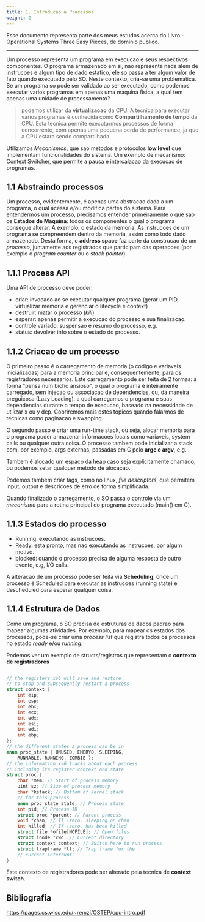 ```yaml
---
title: 1. Introducao a Processos
weight: 2
---
```

Esse documento representa parte dos meus estudos acerca do Livro - Operational Systems  Three Easy Pieces, de dominio publico.

---

Um processo representa um programa em execucao e seus respectivos componentes. O programa armazenado em si, nao representa nada alem de instrucoes e algum tipo de dado estatico, ele so passa a ter algum valor de fato quando executado pelo SO.
Neste contexto, cria-se uma problematica. Se um programa so pode ser validado ao ser executado, como podemos executar varios programas em apenas uma maquina fisica, a qual tem apenas uma unidade de processamento?

> podemos utilizar da __virtualizacao__ da CPU. A tecnica para executar varios programas é conhecida como __Compartilhamento de tempo__ da CPU. Esta tecnica permite executarmos processos de forma concorrente, com apenas uma pequena perda de performance, ja que a CPU estara sendo compartilhada.

Utilizamos _Mecanismos_, que sao metodos e protocolos __low level__ que implementam funcionalidades do sistema. Um exemplo de mecanismo: Context Switcher, que permite a pausa e intercalacao da execucao de programas.

## 1.1 Abstraindo processos

Um processo, evidentemente, é apenas uma abstracao dada a um programa, o qual acessa e/ou modifica partes do sistema. Para entendermos um processo, precisamos entender primeiramente o que sao os  __Estados de Maquina__: todos os componentes o qual o programa consegue alterar. A exemplo, o estado da memoria. As instrucoes de um programa se compreendem dentro da memoria, assim como todo dado armazenado. Desta forma, o __address space__ faz parte da construcao de um _processo_, juntamente aos registrados que participam das operacoes (por exemplo o *program counter* ou o *stack pointer*).

## 1.1.1 Process API

Uma API de processo deve poder:
- criar: invocado ao se executar qualquer programa (gerar um PID, virtualizar memoria e gerenciar o lifecycle e context)
- destruir: matar o processo (_kill_)
- esperar: apenas permitir a execucao do processo e sua finalizacao.
- controle variado: suspensao e resumo do processo, e.g.
- status: devolver info sobre o estado do processo.

## 1.1.2 Criacao de um processo
O primeiro passo é o carregamento de memoria (o codigo e variaveis inicializadas) para a memoria principal e, consequentemente, para os registradores necessarios. Este carregamento pode ser feita de 2 formas: a forma "pensa num bicho ansioso", o qual o programa é inteiramente carregado, sem injecao ou associacao de dependencias, ou, da maneira preguicosa (Lazy Loading), a qual carregamos o programa e suas dependencias durante o tempo de execucao, baseado na necessidade de utilizar x ou y dep. Cobriremos mais estes topicos quando falarmos de tecnicas como paginacao e swapping.

O segundo passo é criar uma  run-time stack, ou seja, alocar memoria para o programa poder armazenar informacoes locais como variaveis, system calls ou qualquer outra coisa. O processo tambem pode inicializar a stack com, por exemplo, args externas, passadas em C pelo __argc e argv__, e.g.

Tambem é alocado um espaco da heap caso seja explicitamente chamado, ou podemos setar qualquer metodo de alocacao.

Podemos tambem criar tags, como no linux, _file descriptors_, que permitem input, output e descricoes de erro de forma simplificada.

Quando finalizado o carregamento, o SO passa o controle via um _mecanismo_ para a rotina principal do programa executado (main() em C).

## 1.1.3 Estados do processo

- Running: executando as instrucoes.
- Ready: esta pronto, mas nao executando as instrucoes, por algum motivo.
- blocked: quando o processo precisa de alguma resposta de outro evento, e.g, I/O calls.

A alteracao de um processo pode ser feita via __Scheduling__, onde um processo é Scheduled para executar as instrucoes (running state) e descheduled para esperar qualquer coisa. 

## 1.1.4 Estrutura de Dados

Como um programa, o SO precisa de estruturas de dados padrao para mapear algumas atividades. Por exemplo, para mapear os estados dos processos, pode-se criar uma *process list* que registra todos os processos no estado _ready_ e/ou _running_. 

Podemos ver um exemplo de structs/registros que representam o __contexto de registradores__
```c

// the registers xv6 will save and restore
// to stop and subsequently restart a process
struct context {
    int eip;
    int esp;
    int ebx;
    int ecx;
    int edx;
    int esi;
    int edi;
    int ebp;
};
// the different states a process can be in
enum proc_state { UNUSED, EMBRYO, SLEEPING,
    RUNNABLE, RUNNING, ZOMBIE };
// the information xv6 tracks about each process
// including its register context and state
struct proc {
    char *mem; // Start of process memory
    uint sz; // Size of process memory
    char *kstack; // Bottom of kernel stack
    // for this process
    enum proc_state state; // Process state
    int pid; // Process ID
    struct proc *parent; // Parent process
    void *chan; // If !zero, sleeping on chan
    int killed; // If !zero, has been killed
    struct file *ofile[NOFILE]; // Open files
    struct inode *cwd; // Current directory
    struct context context; // Switch here to run process
    struct trapframe *tf; // Trap frame for the
    // current interrupt
}
```

Este contexto de registradores pode ser alterado pela tecnica de __context switch__.

## Bibliografia 

https://pages.cs.wisc.edu/~remzi/OSTEP/cpu-intro.pdf 
